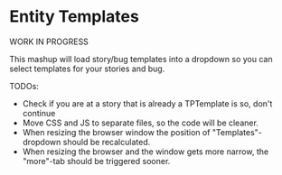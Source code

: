 Entity Templates
==================

WORK IN PROGRESS

This mashup will load story/bug templates into a dropdown so you can select templates for your stories and bug.

TODOs:

* Check if you are at a story that is already a TPTemplate is so, don't continue
* Move CSS and JS to separate files, so the code will be cleaner.
* When resizing the browser window the position of "Templates"-dropdown should be recalculated.
* When resizing the browser and the window gets more narrow, the "more"-tab should be triggered sooner.